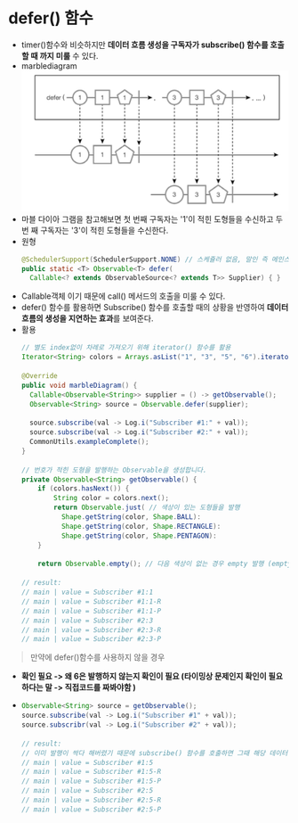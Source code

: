defer() 함수
===
* timer()함수와 비슷하지만 **데이터 흐름 생성을 구독자가 subscribe() 함수를 호출할 때 까지 미룰** 수 있다.
* marblediagram
  ![](img/marblediagram_defer.png)
* 마블 다이아 그램을 참고해보면 첫 번째 구독자는 '1'이 적힌 도형들을 수신하고 두번 째 구독자는 '3'이 적힌 도형들을 수신한다.
* 원형
  ```java
  @SchedulerSupport(SchedulerSupport.NONE) // 스케쥴러 없음, 말인 즉 메인스레드에서 실행된다.
  public static <T> Observable<T> defer(
    Callable<? extends ObservableSource<? extends T>> Supplier) { }
* Callable객체 이기 때문에 call() 메서드의 호출을 미룰 수 있다.
* defer() 함수를 활용하면 Subscribe() 함수를 호출할 때의 상황을 반영하여 **데이터 흐름의 생성을 지연하는 효과**를 보여준다.
* 활용
  ```java
  // 별도 index없이 차례로 가져오기 위해 iterator() 함수를 활용
  Iterator<String> colors = Arrays.asList("1", "3", "5", "6").iterator();
  
  @Override
  public void marbleDiagram() {
    Callable<Observable<String>> supplier = () -> getObservable();
    Observable<String> source = Observable.defer(supplier);
  
    source.subscribe(val -> Log.i("Subscriber #1:" + val));
    source.subscribe(val -> Log.i("Subscriber #2:" + val));
    CommonUtils.exampleComplete();
  }
  
  // 번호가 적힌 도형을 발행하는 Observable을 생성합니다.
  private Observable<String> getObservable() {
      if (colors.hasNext()) {
          String color = colors.next();
          return Observable.just( // 색상이 있는 도형들을 발행
            Shape.getString(color, Shape.BALL):
            Shape.getString(color, Shape.RECTANGLE):
            Shape.getString(color, Shape.PENTAGON):
      }
      
      return Observable.empty(); // 다음 색상이 없는 경우 empty 발행 (empty: 아무런 아이템을 발행하지 않고, 완료를 발행하는 Observable을 생성) 
  
  // result:
  // main | value = Subscriber #1:1
  // main | value = Subscriber #1:1-R
  // main | value = Subscriber #1:1-P
  // main | value = Subscriber #2:3
  // main | value = Subscriber #2:3-R
  // main | value = Subscriber #2:3-P
  
> 만약에 defer()함수를 사용하지 않을 경우
* **확인 필요 -> 왜 6은 발행하지 않는지 확인이 필요 (타이밍상 문제인지 확인이 필요하다는 말 -> 직접코드를 짜봐야함 )**
* ```java
  Observable<String> source = getObservable();
  source.subscribe(val -> Log.i("Subscriber #1" + val));
  source.subscribr(val -> Log.i("Subscriber #2" + val));

  // result:  
  // 이미 발행이 싹다 해버렸기 때문에 subscribe() 함수를 호출하면 그때 해당 데이터 흐름을 그대로 발행한다.
  // main | value = Subscriber #1:5
  // main | value = Subscriber #1:5-R
  // main | value = Subscriber #1:5-P
  // main | value = Subscriber #2:5
  // main | value = Subscriber #2:5-R
  // main | value = Subscriber #2:5-P
